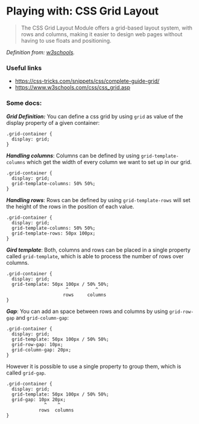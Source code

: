 # Playing with: CSS Grid Layout

>The CSS Grid Layout Module offers a grid-based layout system, with rows and columns, making it easier to design web pages without having to use floats and positioning.

*Definition from: [w3schools](https://www.w3schools.com/css/css_grid.asp).*

### Useful links

* https://css-tricks.com/snippets/css/complete-guide-grid/
* https://www.w3schools.com/css/css_grid.asp

### Some docs:

***Grid Definition:*** You can define a css grid by using `grid` as value of the display property of a given container:

```
.grid-container {
  display: grid;  
}
```

***Handling columns***: Columns can be defined by using `grid-template-columns` which get the width of every column we want to set up in our grid.

```
.grid-container {
  display: grid;
  grid-template-columns: 50% 50%;
}
```

***Handling rows***: Rows can be defined by using `grid-template-rows` will set the height of the rows in the position of each value.

```
.grid-container {
  display: grid;
  grid-template-columns: 50% 50%;
  grid-template-rows: 50px 100px;
}
```

***Gird template***: Both, columns and rows can be placed in a single property called `grid-template`, which is able to process the number of rows over columns.

```
.grid-container {
  display: grid;
  grid-template: 50px 100px / 50% 50%;
                      ^          ^
                     rows     columns
}
```

***Gap***: You can add an space between rows and columns by using `grid-row-gap` and `grid-column-gap`:

```
.grid-container {
  display: grid;
  grid-template: 50px 100px / 50% 50%;
  grid-row-gap: 10px;
  grid-column-gap: 20px;
}
```

However it is possible to use a single property to group them, which is called `grid-gap`.


```
.grid-container {
  display: grid;
  grid-template: 50px 100px / 50% 50%;
  grid-gap: 10px 20px;
              ^    ^
            rows  columns
}
```
